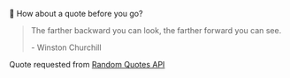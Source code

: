 📣 How about a quote before you go?

> The farther backward you can look, the farther forward you can see.
>
> <p>- Winston Churchill</p>

Quote requested from [Random Quotes API](https://github.com/lukePeavey/quotable)
